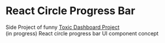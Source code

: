 # React Circle Progress Bar
Side Project of funny [Toxic Dashboard Project](https://github.com/nat-davydova/toxic-dashboard) <br />
(in progress) React circle progress bar UI component concept
